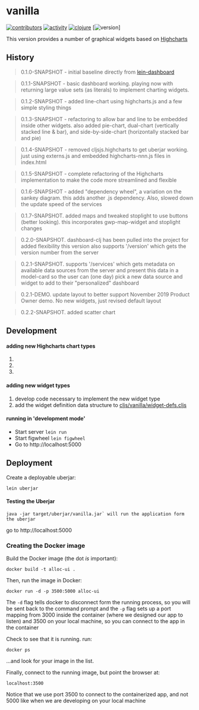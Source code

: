 # vanilla

[![contributors](https://img.shields.io/github/contributors/cawasser/vanilla)](https://github.com/cawasser/vanilla/graphs/contributors)
[![activity](https://img.shields.io/github/commit-activity/m/cawasser/vanilla)](https://github.com/cawasser/vanilla/pulse)
[![clojure](https://img.shields.io/badge/made%20with-Clojure-blue.svg?logo=clojure)](https://clojure.org/)
[![version](https://img.shields.io/github/v/tag/cawasser/vanilla)]

    
This version provides a number of graphical widgets based on [Highcharts](https://highcharts.com)

## History

> 0.1.0-SNAPSHOT - initial baseline directly from [lein-dashboard](https://github.com/multunus/dashboard-clj/blob/master/docs/setting-up-dashboards.md)

> 0.1.1-SNAPSHOT - basic dashboard working. playing now with returning 
large value sets (as literals) to implement charting widgets.

> 0.1.2-SNAPSHOT - added line-chart using highcharts.js and a few simple 
styling things

> 0.1.3-SNAPSHOT - refactoring to allow bar and line to be embedded inside 
other widgets. also added pie-chart, dual-chart (vertically stacked line & bar), 
and side-by-side-chart (horizontally stacked bar and pie)

> 0.1.4-SNAPSHOT - removed cljsjs.highcharts to get uberjar working. just 
using externs.js and embedded highcharts-nnn.js files in index.html

> 0.1.5-SNAPSHOT - complete refactoring of the Highcharts implementation 
to make the code more streamlined and flexible

> 0.1.6-SNAPSHOT - added "dependency wheel", a variation on the sankey diagram. 
this adds another .js dependency. Also, slowed down the update speed of the services

> 0.1.7-SNAPSHOT. added maps and tweaked stoplight to use buttons (better looking). 
this incorporates gwp-map-widget and stoplight changes

> 0.2.0-SNAPSHOT. dashboard-clj has been pulled into the project for added flexibility
this version also supports '/version' which gets the version number from the server 

> 0.2.1-SNAPSHOT. supports '/services' which gets metadata on available data sources 
from the server and present this data in a model-card so the user can (one day) pick 
a new data source and widget to add to their "personalized" dashboard

> 0.2.1-DEMO. update layout to better support November 2019 Product Owner demo. No
new widgets, just revised default layout

> 0.2.2-SNAPSHOT. added scatter chart

## Development


#### adding new Highcharts chart types

1.
1.
1.

#### adding new widget types

1. develop code necessary to implement the new widget type 
1. add the widget definition data structure to [cljs/vanilla/widget-defs.cljs]()

#### running in 'development mode' 

- Start server `lein run`
- Start figwheel `lein figwheel`
- Go to http://localhost:5000

## Deployment

Create a deployable uberjar:

    lein uberjar 

#### Testing the Uberjar

    java -jar target/uberjar/vanilla.jar` will run the application form the uberjar

go to http://localhost:5000

### Creating the Docker image

Build the Docker image (the dot _is_ important):

    docker build -t alloc-ui . 


Then, run the image in Docker:

    docker run -d -p 3500:5000 alloc-ui 

The `-d` flag tells docker to disconnect form the running 
process, so you will be sent back to the command prompt and
the `-p` flag sets up a port mapping from 3000 inside the 
container (where we designed our app to listen) and 3500 on 
your local machine, so you can connect to the app in the 
container

Check to see that it is running. run:

    docker ps 

...and look for your image in the list.

Finally, connect to the running image, but point the browser at:

    localhost:3500 
    
Notice that we use port 3500 to connect to the containerized app, 
and not 5000 like when we are developing on your local machine
